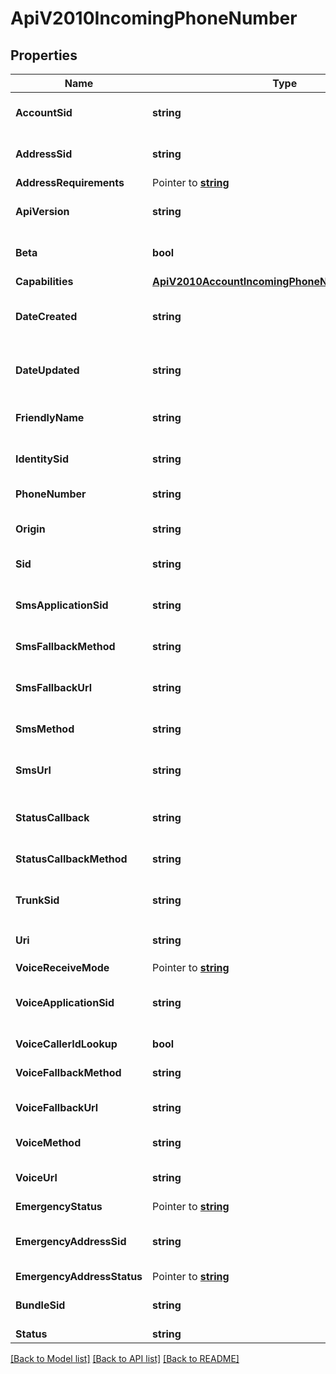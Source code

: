 # ApiV2010IncomingPhoneNumber

## Properties

Name | Type | Description | Notes
------------ | ------------- | ------------- | -------------
**AccountSid** | **string** | The SID of the Account that created the resource |[optional] 
**AddressSid** | **string** | The SID of the Address resource associated with the phone number |[optional] 
**AddressRequirements** | Pointer to [**string**](IncomingPhoneNumberEnumAddressRequirement.md) |  |
**ApiVersion** | **string** | The API version used to start a new TwiML session |[optional] 
**Beta** | **bool** | Whether the phone number is new to the Twilio platform |[optional] 
**Capabilities** | [**ApiV2010AccountIncomingPhoneNumberCapabilities**](ApiV2010AccountIncomingPhoneNumberCapabilities.md) |  |[optional] 
**DateCreated** | **string** | The RFC 2822 date and time in GMT that the resource was created |[optional] 
**DateUpdated** | **string** | The RFC 2822 date and time in GMT that the resource was last updated |[optional] 
**FriendlyName** | **string** | The string that you assigned to describe the resource |[optional] 
**IdentitySid** | **string** | The SID of the Identity resource associated with number |[optional] 
**PhoneNumber** | **string** | The phone number in E.164 format |[optional] 
**Origin** | **string** | The phone number's origin. Can be twilio or hosted. |[optional] 
**Sid** | **string** | The unique string that identifies the resource |[optional] 
**SmsApplicationSid** | **string** | The SID of the application that handles SMS messages sent to the phone number |[optional] 
**SmsFallbackMethod** | **string** | The HTTP method used with sms_fallback_url |[optional] 
**SmsFallbackUrl** | **string** | The URL that we call when an error occurs while retrieving or executing the TwiML |[optional] 
**SmsMethod** | **string** | The HTTP method to use with sms_url |[optional] 
**SmsUrl** | **string** | The URL we call when the phone number receives an incoming SMS message |[optional] 
**StatusCallback** | **string** | The URL to send status information to your application |[optional] 
**StatusCallbackMethod** | **string** | The HTTP method we use to call status_callback |[optional] 
**TrunkSid** | **string** | The SID of the Trunk that handles calls to the phone number |[optional] 
**Uri** | **string** | The URI of the resource, relative to `https://api.twilio.com` |[optional] 
**VoiceReceiveMode** | Pointer to [**string**](IncomingPhoneNumberEnumVoiceReceiveMode.md) |  |
**VoiceApplicationSid** | **string** | The SID of the application that handles calls to the phone number |[optional] 
**VoiceCallerIdLookup** | **bool** | Whether to lookup the caller's name |[optional] 
**VoiceFallbackMethod** | **string** | The HTTP method used with voice_fallback_url |[optional] 
**VoiceFallbackUrl** | **string** | The URL we call when an error occurs in TwiML |[optional] 
**VoiceMethod** | **string** | The HTTP method used with the voice_url |[optional] 
**VoiceUrl** | **string** | The URL we call when the phone number receives a call |[optional] 
**EmergencyStatus** | Pointer to [**string**](IncomingPhoneNumberEnumEmergencyStatus.md) |  |
**EmergencyAddressSid** | **string** | The emergency address configuration to use for emergency calling |[optional] 
**EmergencyAddressStatus** | Pointer to [**string**](IncomingPhoneNumberEnumEmergencyAddressStatus.md) |  |
**BundleSid** | **string** | The SID of the Bundle resource associated with number |[optional] 
**Status** | **string** |  |[optional] 

[[Back to Model list]](../README.md#documentation-for-models) [[Back to API list]](../README.md#documentation-for-api-endpoints) [[Back to README]](../README.md)


